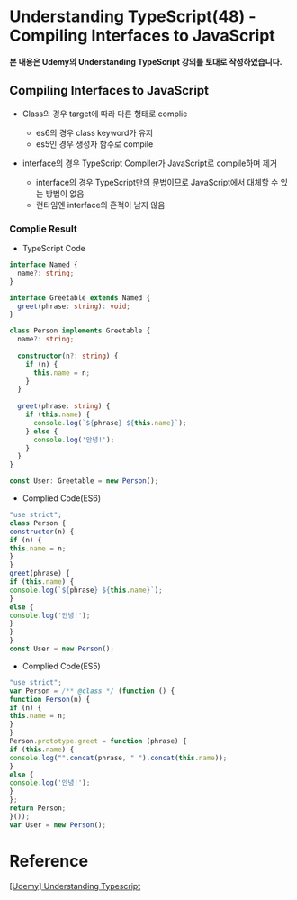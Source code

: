 # Understanding TypeScript(48) - Compiling Interfaces to JavaScript

**본 내용은 Udemy의 Understanding TypeScript 강의를 토대로 작성하였습니다.**



## Compiling Interfaces to JavaScript

* Class의 경우 target에 따라 다른 형태로 complie
  * es6의 경우 class keyword가 유지
  * es5인 경우 생성자 함수로 compile

* interface의 경우 TypeScript Compiler가 JavaScript로 compile하며 제거
  * interface의 경우 TypeScript만의 문법이므로 JavaScript에서 대체할 수 있는 방법이 없음
  * 런타임엔 interface의 흔적이 남지 않음



### Complie Result

* TypeScript Code


```TypeScript
interface Named {
  name?: string;
}

interface Greetable extends Named {
  greet(phrase: string): void;
}

class Person implements Greetable {
  name?: string;
  
  constructor(n?: string) {
    if (n) {
      this.name = n;
    }
  }
  
  greet(phrase: string) {
    if (this.name) {
      console.log(`${phrase} ${this.name}`);
    } else {
      console.log('안녕!');
    }
  }
}

const User: Greetable = new Person();
```



* Complied Code(ES6)

```JavaScript
"use strict";
class Person {
constructor(n) {
if (n) {
this.name = n;
}
}
greet(phrase) {
if (this.name) {
console.log(`${phrase} ${this.name}`);
}
else {
console.log('안녕!');
}
}
}
const User = new Person();
```

* Complied Code(ES5)

```JavaScript
"use strict";
var Person = /** @class */ (function () {
function Person(n) {
if (n) {
this.name = n;
}
}
Person.prototype.greet = function (phrase) {
if (this.name) {
console.log("".concat(phrase, " ").concat(this.name));
}
else {
console.log('안녕!');
}
};
return Person;
}());
var User = new Person();
```

  

# Reference

[[Udemy] Understanding Typescript](https://www.udemy.com/course/understanding-typescript/)

